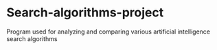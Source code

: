 # Search-algorithms-project
Program used for analyzing and comparing various artificial intelligence search algorithms
